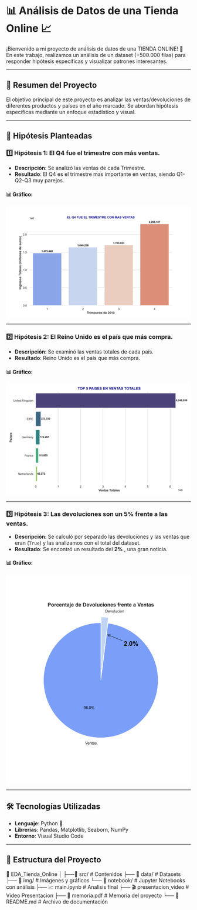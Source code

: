 # 📊 Análisis de Datos de una Tienda Online 📈

¡Bienvenido a mi proyecto de análisis de datos de una TIENDA ONLINE! 🚀  
En este trabajo, realizamos un análisis de un dataset (+500.000 filas) para responder hipótesis específicas y visualizar patrones interesantes.

---

## 📑 **Resumen del Proyecto**

El objetivo principal de este proyecto es analizar las ventas/devoluciones de diferentes productos y países en el año marcado. Se abordan hipótesis específicas mediante un enfoque estadístico y visual.

---

## 🧐 **Hipótesis Planteadas**

### 1️⃣ **Hipótesis 1: El Q4 fue el trimestre con más ventas.**

- **Descripción**: Se analizó las ventas de cada Trimestre.  
- **Resultado**: El Q4 es el trimestre mas importante en ventas, siendo Q1-Q2-Q3 muy parejos.

#### 📊 **Gráfico**:
![Gráfico de Devoluciones por País](src/img/q4trimestreconmasventas.png)

---

### 2️⃣ **Hipótesis 2: El Reino Unido es el país que más compra.**

- **Descripción**: Se examinó las ventas totales de cada país.  
- **Resultado**: Reino Unido es el país que más compra.

#### 📊 **Gráfico**:
![Evolución de Devoluciones del Producto](src/img/top5paisesenvetnastotales.png)

---

### 3️⃣ **Hipótesis 3: Las devoluciones son un 5% frente a las ventas.**

- **Descripción**: Se calculó por separado las devoluciones y las ventas que eran (`True`) y las analizamos con el total del dataset.  
- **Resultado**: Se encontró un resultado del **2%** , una gran noticia.

#### 📊 **Gráfico**:
![Gráfico del Ticket Medio](src/img/devolucionesfrenteventas.png)

---

## 🛠️ **Tecnologías Utilizadas**

- **Lenguaje**: Python 🐍  
- **Librerías**: Pandas, Matplotlib, Seaborn, NumPy  
- **Entorno**: Visual Studio Code

---

## 📂 **Estructura del Proyecto**

🚀 EDA_Tienda_Online
│
├──📂 src/                   # Contenidos
    ├── 📂 data/                # Datasets
    ├── 📂 img/                 # Imágenes y gráficos
    └── 📂 notebook/            # Jupyter Notebooks con análisis
├── 📈 main.ipynb            # Analisis final
├── 🎬 presentacion_video    # Video Presentacion
├── 🧠 memoria.pdf           # Memoria del proyecto
└── 📄 README.md             # Archivo de documentación

